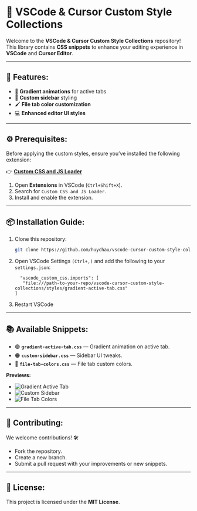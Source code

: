 # 🎨 VSCode & Cursor Custom Style Collections  

Welcome to the **VSCode & Cursor Custom Style Collections** repository! This library contains **CSS snippets** to enhance your editing experience in **VSCode** and **Cursor Editor**.

---

## 🚀 **Features:**  
- 🎯 **Gradient animations** for active tabs  
- 📂 **Custom sidebar** styling  
- 🖌️ **File tab color customization**  
- 💻 **Enhanced editor UI styles**  

---

## ⚙️ **Prerequisites:**  
Before applying the custom styles, ensure you’ve installed the following extension:  

👉 **[Custom CSS and JS Loader](https://marketplace.visualstudio.com/items?itemName=be5invis.vscode-custom-css)**  

1. Open **Extensions** in VSCode (`Ctrl+Shift+X`).  
2. Search for `Custom CSS and JS Loader`.  
3. Install and enable the extension.

---

## 📦 **Installation Guide:**  

1. Clone this repository:  
   ```bash
   git clone https://github.com/huychau/vscode-cursor-custom-style-collections.git
   ```
1. Open VSCode Settings `(Ctrl+,)` and add the following to your `settings.json`:

   ```
     "vscode_custom_css.imports": [
      "file:///path-to-your-repo/vscode-cursor-custom-style-collections/styles/gradient-active-tab.css"
   ]
   ```
1. Restart VSCode

   
---

## 📚 **Available Snippets:**  

- 🟢 **`gradient-active-tab.css`** — Gradient animation on active tab.  
- 🟠 **`custom-sidebar.css`** — Sidebar UI tweaks.  
- 🔵 **`file-tab-colors.css`** — File tab custom colors.  

**Previews:**  
- ![Gradient Active Tab](assets/gradient-active-tab-demo.png)  
- ![Custom Sidebar](assets/custom-sidebar-demo.png)  
- ![File Tab Colors](assets/file-tab-colors-demo.png)  

---

## 🤝 **Contributing:**  
We welcome contributions! 🛠️  
- Fork the repository.  
- Create a new branch.  
- Submit a pull request with your improvements or new snippets.  

---

## 📜 **License:**  
This project is licensed under the **MIT License**.  
